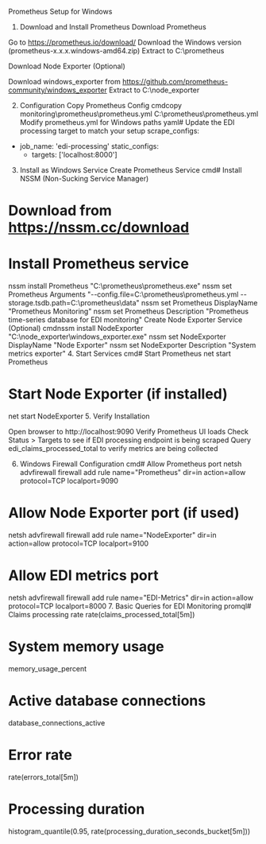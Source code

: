 Prometheus Setup for Windows
1. Download and Install Prometheus
Download Prometheus

Go to https://prometheus.io/download/
Download the Windows version (prometheus-x.x.x.windows-amd64.zip)
Extract to C:\prometheus

Download Node Exporter (Optional)

Download windows_exporter from https://github.com/prometheus-community/windows_exporter
Extract to C:\node_exporter

2. Configuration
Copy Prometheus Config
cmdcopy monitoring\prometheus\prometheus.yml C:\prometheus\prometheus.yml
Modify prometheus.yml for Windows paths
yaml# Update the EDI processing target to match your setup
scrape_configs:
  - job_name: 'edi-processing'
    static_configs:
      - targets: ['localhost:8000']
3. Install as Windows Service
Create Prometheus Service
cmd# Install NSSM (Non-Sucking Service Manager)
# Download from https://nssm.cc/download

# Install Prometheus service
nssm install Prometheus "C:\prometheus\prometheus.exe"
nssm set Prometheus Arguments "--config.file=C:\prometheus\prometheus.yml --storage.tsdb.path=C:\prometheus\data"
nssm set Prometheus DisplayName "Prometheus Monitoring"
nssm set Prometheus Description "Prometheus time-series database for EDI monitoring"
Create Node Exporter Service (Optional)
cmdnssm install NodeExporter "C:\node_exporter\windows_exporter.exe"
nssm set NodeExporter DisplayName "Node Exporter"
nssm set NodeExporter Description "System metrics exporter"
4. Start Services
cmd# Start Prometheus
net start Prometheus

# Start Node Exporter (if installed)
net start NodeExporter
5. Verify Installation

Open browser to http://localhost:9090
Verify Prometheus UI loads
Check Status > Targets to see if EDI processing endpoint is being scraped
Query edi_claims_processed_total to verify metrics are being collected

6. Windows Firewall Configuration
cmd# Allow Prometheus port
netsh advfirewall firewall add rule name="Prometheus" dir=in action=allow protocol=TCP localport=9090

# Allow Node Exporter port (if used)
netsh advfirewall firewall add rule name="NodeExporter" dir=in action=allow protocol=TCP localport=9100

# Allow EDI metrics port
netsh advfirewall firewall add rule name="EDI-Metrics" dir=in action=allow protocol=TCP localport=8000
7. Basic Queries for EDI Monitoring
promql# Claims processing rate
rate(claims_processed_total[5m])

# System memory usage
memory_usage_percent

# Active database connections
database_connections_active

# Error rate
rate(errors_total[5m])

# Processing duration
histogram_quantile(0.95, rate(processing_duration_seconds_bucket[5m]))